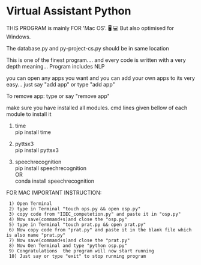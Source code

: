 # Virtual Assistant Python


THIS PROGRAM is mainly FOR  'Mac OS'.      🖥 💻 
But also optimised for Windows.

The database.py and py-project-cs.py should be in same location 

This is one of the finest program.... and every code is written with a very depth meaning...
Program includes NLP
 
 
you can open any apps you want and you can add your own apps to its very easy... 
just say "add app" or
type "add app" 

To remove app:
    type or say "remove app"
   

make sure you have installed all modules. cmd lines given bellow of each module to install it
  
1) time  
    pip install time
      
2) pyttsx3  
    pip install pyttsx3
    
3) speechrecognition   
      pip install speechrecognition  
                OR                
      conda install speechrecognition   
    
    
FOR MAC IMPORTANT INSTRUCTION:

     1) Open Terminal  
     2) type in Terminal "touch ops.py && open osp.py"  
     3) copy code from "IIEC_competetion.py" and paste it in "osp.py"          
     4) Now save(command+s)and close the "osp.py"    
     5) type in Terminal "touch prat.py && open prat.py"        
     6) Now copy code from "prat.py" and paste it in the blank file which is also name "prat.py"      
     7) Now save(command+s)and close the "prat.py"  
     8) Now Oen Terminal and type "python osp.py"
     9) Congratulations  the program will now start running 
     10) Just say or type "exit" to stop running program



